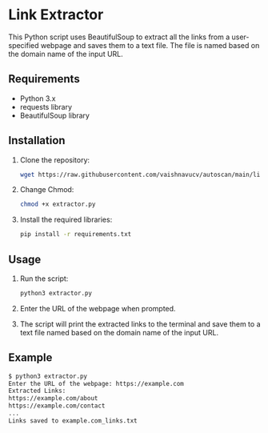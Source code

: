 # Link Extractor

This Python script uses BeautifulSoup to extract all the links from a user-specified webpage and saves them to a text file. The file is named based on the domain name of the input URL.

## Requirements

- Python 3.x
- requests library
- BeautifulSoup library

## Installation

1. Clone the repository:
    ```sh
    wget https://raw.githubusercontent.com/vaishnavucv/autoscan/main/links-extractor/extractor.py
    ```

2. Change Chmod:
    ```sh
    chmod +x extractor.py
    ```

3. Install the required libraries:
    ```sh
    pip install -r requirements.txt
    ```

## Usage

1. Run the script:
    ```sh
    python3 extractor.py
    ```

2. Enter the URL of the webpage when prompted.

3. The script will print the extracted links to the terminal and save them to a text file named based on the domain name of the input URL.

## Example

```sh
$ python3 extractor.py
Enter the URL of the webpage: https://example.com
Extracted Links:
https://example.com/about
https://example.com/contact
...
Links saved to example.com_links.txt

